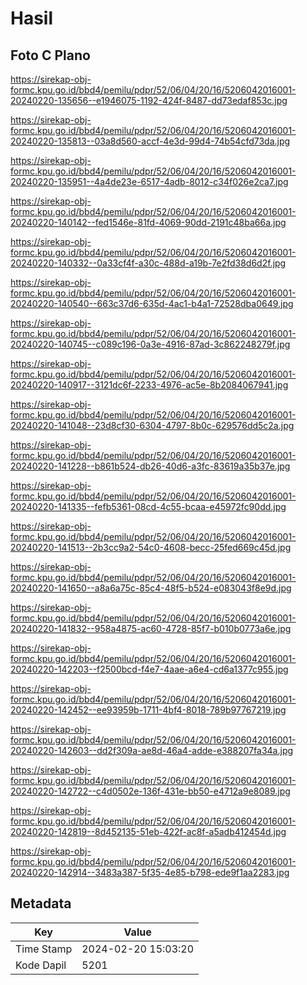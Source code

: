 # Hasil

## Foto C Plano

https://sirekap-obj-formc.kpu.go.id/bbd4/pemilu/pdpr/52/06/04/20/16/5206042016001-20240220-135656--e1946075-1192-424f-8487-dd73edaf853c.jpg

https://sirekap-obj-formc.kpu.go.id/bbd4/pemilu/pdpr/52/06/04/20/16/5206042016001-20240220-135813--03a8d560-accf-4e3d-99d4-74b54cfd73da.jpg

https://sirekap-obj-formc.kpu.go.id/bbd4/pemilu/pdpr/52/06/04/20/16/5206042016001-20240220-135951--4a4de23e-6517-4adb-8012-c34f026e2ca7.jpg

https://sirekap-obj-formc.kpu.go.id/bbd4/pemilu/pdpr/52/06/04/20/16/5206042016001-20240220-140142--fed1546e-81fd-4069-90dd-2191c48ba66a.jpg

https://sirekap-obj-formc.kpu.go.id/bbd4/pemilu/pdpr/52/06/04/20/16/5206042016001-20240220-140332--0a33cf4f-a30c-488d-a19b-7e2fd38d6d2f.jpg

https://sirekap-obj-formc.kpu.go.id/bbd4/pemilu/pdpr/52/06/04/20/16/5206042016001-20240220-140540--663c37d6-635d-4ac1-b4a1-72528dba0649.jpg

https://sirekap-obj-formc.kpu.go.id/bbd4/pemilu/pdpr/52/06/04/20/16/5206042016001-20240220-140745--c089c196-0a3e-4916-87ad-3c862248279f.jpg

https://sirekap-obj-formc.kpu.go.id/bbd4/pemilu/pdpr/52/06/04/20/16/5206042016001-20240220-140917--3121dc6f-2233-4976-ac5e-8b2084067941.jpg

https://sirekap-obj-formc.kpu.go.id/bbd4/pemilu/pdpr/52/06/04/20/16/5206042016001-20240220-141048--23d8cf30-6304-4797-8b0c-629576dd5c2a.jpg

https://sirekap-obj-formc.kpu.go.id/bbd4/pemilu/pdpr/52/06/04/20/16/5206042016001-20240220-141228--b861b524-db26-40d6-a3fc-83619a35b37e.jpg

https://sirekap-obj-formc.kpu.go.id/bbd4/pemilu/pdpr/52/06/04/20/16/5206042016001-20240220-141335--fefb5361-08cd-4c55-bcaa-e45972fc90dd.jpg

https://sirekap-obj-formc.kpu.go.id/bbd4/pemilu/pdpr/52/06/04/20/16/5206042016001-20240220-141513--2b3cc9a2-54c0-4608-becc-25fed669c45d.jpg

https://sirekap-obj-formc.kpu.go.id/bbd4/pemilu/pdpr/52/06/04/20/16/5206042016001-20240220-141650--a8a6a75c-85c4-48f5-b524-e083043f8e9d.jpg

https://sirekap-obj-formc.kpu.go.id/bbd4/pemilu/pdpr/52/06/04/20/16/5206042016001-20240220-141832--958a4875-ac60-4728-85f7-b010b0773a6e.jpg

https://sirekap-obj-formc.kpu.go.id/bbd4/pemilu/pdpr/52/06/04/20/16/5206042016001-20240220-142203--f2500bcd-f4e7-4aae-a6e4-cd6a1377c955.jpg

https://sirekap-obj-formc.kpu.go.id/bbd4/pemilu/pdpr/52/06/04/20/16/5206042016001-20240220-142452--ee93959b-1711-4bf4-8018-789b97767219.jpg

https://sirekap-obj-formc.kpu.go.id/bbd4/pemilu/pdpr/52/06/04/20/16/5206042016001-20240220-142603--dd2f309a-ae8d-46a4-adde-e388207fa34a.jpg

https://sirekap-obj-formc.kpu.go.id/bbd4/pemilu/pdpr/52/06/04/20/16/5206042016001-20240220-142722--c4d0502e-136f-431e-bb50-e4712a9e8089.jpg

https://sirekap-obj-formc.kpu.go.id/bbd4/pemilu/pdpr/52/06/04/20/16/5206042016001-20240220-142819--8d452135-51eb-422f-ac8f-a5adb412454d.jpg

https://sirekap-obj-formc.kpu.go.id/bbd4/pemilu/pdpr/52/06/04/20/16/5206042016001-20240220-142914--3483a387-5f35-4e85-b798-ede9f1aa2283.jpg


## Metadata

| Key        | Value               |
| ---------- | ------------------- |
| Time Stamp | 2024-02-20 15:03:20 |
| Kode Dapil | 5201                |



